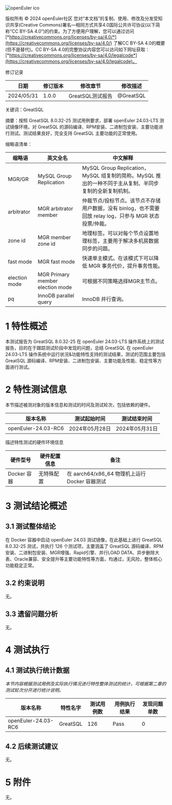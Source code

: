 ![openEuler ico](../../images/openEuler.png)

版权所有 © 2024  openEuler社区
您对“本文档”的复制、使用、修改及分发受知识共享(Creative Commons)署名—相同方式共享4.0国际公共许可协议(以下简称“CC BY-SA 4.0”)的约束。为了方便用户理解，您可以通过访问[*https://creativecommons.org/licenses/by-sa/4.0/*](https://creativecommons.org/licenses/by-sa/4.0/) 了解CC BY-SA 4.0的概要 (但不是替代)。CC BY-SA 4.0的完整协议内容您可以访问如下网址获取：[*https://creativecommons.org/licenses/by-sa/4.0/legalcode*](https://creativecommons.org/licenses/by-sa/4.0/legalcode)。

修订记录

| 日期       | 修订版本 | 修改章节          | 修改描述    |
| ---------- | -------- | ----------------- | ----------- |
| 2024/05/31 | 1.0.0    | GreatSQL测试报告      |  @GreatSQL  |


关键词：GreatSQL
 

摘要：按照 GreatSQL 8.0.32-25 测试用例要求，部署 openEuler 24.03-LTS 测试镜像环境，对 GreatSQL 的源码编译、RPM安装、二进制包安装、主要功能进行测试。测试结果良好，完全支持 GreatSQL 主要功能的正常使用。


缩略语清单：

| 缩略语 | 英文全名 | 中文解释 |
| ------ | -------- | -------- |
| MGR/GR | MySQL Group Replication | MySQL Group Replication，MySQL 组复制的简称。MySQL 推出的一种不同于主从复制、半同步复制的全新复制机制。|
| arbitrator | MGR arbitrator member | 仲裁节点/投标节点。该节点不存储用户数据，没有 binlog，也不需要回放 relay log，只参与 MGR 状态投票/仲裁。 |
| zone id | MGR member zone id| 地理标签。可以对每个节点设置地理标签，主要用于解决多机房数据同步的问题。|
| fast mode | MGR fast mode | 快速单主模式。在该模式下可以降低 MGR 事务代价，提升事务性能。|
| election mode | MGR Primary member election mode | 可根据不同策略选择MGR主节点。|
| pq | InnoDB parallel query | InnoDB 并行查询。|


# 1     特性概述

本测试报告为 GreatSQL 8.0.32-25 在 openEuler 24.03-LTS 操作系统上的测试报告，目的在于跟踪测试阶段中发现的问题，总结 GreatSQL 在 openEuler 24.03-LTS 操作系统中运行状况&功能特性支持的测试结果，测试的范围主要包括 GreatSQL 源码编译、RPM安装、二进制包安装、主要功能及性能、稳定性等方面进行测试。

# 2     特性测试信息

本节描述被测对象的版本信息和测试的时间及测试轮次，包括依赖的硬件。

| 版本名称 | 测试起始时间 | 测试结束时间 |
| -------- | ------------ | ------------ |
| openEuler-24.03-RC6 | 2024年05月28日 | 2024年05月31日 |

描述特性测试的硬件环境信息

| 硬件型号 | 硬件配置信息 | 备注 |
| -------- | ------------ | ---- |
| Docker 容器 | 无特殊配置 | 在 aarch64/x86_64 物理机上运行 Docker 容器测试 | 

# 3     测试结论概述

## 3.1   测试整体结论

在 Docker 容器中启动 openEuler 24.03 测试镜像，在此基础上进行 GreatSQL 8.0.32-25 测试，共执行 126 个测试项，主要涵盖了 GreatSQL 源码编译、RPM安装、二进制包安装、MGR增强、Rapid引擎、并行LOAD DATA、异步删除大表、Oracle兼容、安全提升等主要功能特性等方面，均通过，无风险，整体核心功能稳定正常。

## 3.2   约束说明

无。

## 3.3   遗留问题分析

无。

# 4     测试执行

## 4.1   测试执行统计数据

*本节内容根据测试用例及实际执行情况进行特性整体测试的统计，可根据第二章的测试轮次分开进行统计说明。*

| 版本名称 | 特性名字 | 测试用例数 | 用例执行结果 | 发现问题单数 |
| -------- |---------- | ---------- | ------------ | ------------ |
| openEuler-24.03-RC6  | GreatSQL |  126       |      Pass      |     0        |


## 4.2   后续测试建议

无。

# 5     附件

无。

